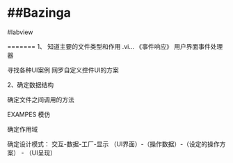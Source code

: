 ##Bazinga
=======

#labview

=======
1、
知道主要的文件类型和作用 .vi...
《事件响应》
用户界面事件处理器

寻找各种UI案例
网罗自定义控件UI的方案

2、确定数据结构

确定文件之间调用的方法

EXAMPES
模仿

确定作用域

确定设计模式：
交互-数据-工厂-显示
（UI界面）-（操作数据）-（设定的操作方案） - （UI呈现）


